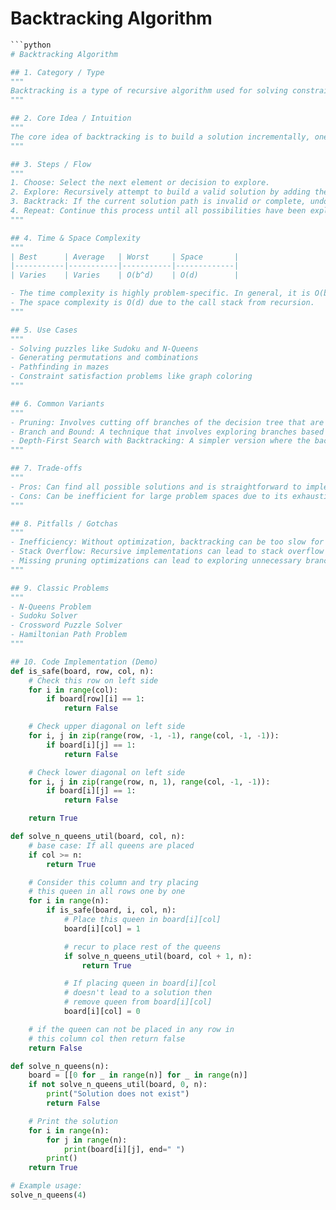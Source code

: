 # Backtracking Algorithm

```python
```python
# Backtracking Algorithm

## 1. Category / Type
"""
Backtracking is a type of recursive algorithm used for solving constraint satisfaction problems, combinatorial optimization problems, and other search problems. It belongs to the category of depth-first search algorithms.
"""

## 2. Core Idea / Intuition
"""
The core idea of backtracking is to build a solution incrementally, one piece at a time, and remove solutions that fail to satisfy the constraints of the problem as soon as they are identified. This approach is often described as "exploring the decision tree" where the algorithm explores branches and backtracks when a branch does not lead to a viable solution.
"""

## 3. Steps / Flow
"""
1. Choose: Select the next element or decision to explore.
2. Explore: Recursively attempt to build a valid solution by adding the chosen element.
3. Backtrack: If the current solution path is invalid or complete, undo the last step (backtrack) and try a different option.
4. Repeat: Continue this process until all possibilities have been explored or a valid solution is found.
"""

## 4. Time & Space Complexity
"""
| Best      | Average   | Worst     | Space       |
|-----------|-----------|-----------|-------------|
| Varies    | Varies    | O(b^d)    | O(d)        |

- The time complexity is highly problem-specific. In general, it is O(b^d), where 'b' is the branching factor (number of choices at each step), and 'd' is the depth of the decision tree.
- The space complexity is O(d) due to the call stack from recursion.
"""

## 5. Use Cases
"""
- Solving puzzles like Sudoku and N-Queens
- Generating permutations and combinations
- Pathfinding in mazes
- Constraint satisfaction problems like graph coloring
"""

## 6. Common Variants
"""
- Pruning: Involves cutting off branches of the decision tree that are unlikely to lead to a solution.
- Branch and Bound: A technique that involves exploring branches based on potential lower bounds for optimization problems.
- Depth-First Search with Backtracking: A simpler version where the backtrack is simply a return from a recursive call.
"""

## 7. Trade-offs
"""
- Pros: Can find all possible solutions and is straightforward to implement.
- Cons: Can be inefficient for large problem spaces due to its exhaustive nature. May require optimization techniques like pruning to improve efficiency.
"""

## 8. Pitfalls / Gotchas
"""
- Inefficiency: Without optimization, backtracking can be too slow for large problems.
- Stack Overflow: Recursive implementations can lead to stack overflow if the recursion depth is too high.
- Missing pruning optimizations can lead to exploring unnecessary branches.
"""

## 9. Classic Problems
"""
- N-Queens Problem
- Sudoku Solver
- Crossword Puzzle Solver
- Hamiltonian Path Problem
"""

## 10. Code Implementation (Demo)
def is_safe(board, row, col, n):
    # Check this row on left side
    for i in range(col):
        if board[row][i] == 1:
            return False

    # Check upper diagonal on left side
    for i, j in zip(range(row, -1, -1), range(col, -1, -1)):
        if board[i][j] == 1:
            return False

    # Check lower diagonal on left side
    for i, j in zip(range(row, n, 1), range(col, -1, -1)):
        if board[i][j] == 1:
            return False

    return True

def solve_n_queens_util(board, col, n):
    # base case: If all queens are placed
    if col >= n:
        return True

    # Consider this column and try placing
    # this queen in all rows one by one
    for i in range(n):
        if is_safe(board, i, col, n):
            # Place this queen in board[i][col]
            board[i][col] = 1

            # recur to place rest of the queens
            if solve_n_queens_util(board, col + 1, n):
                return True

            # If placing queen in board[i][col
            # doesn't lead to a solution then
            # remove queen from board[i][col]
            board[i][col] = 0

    # if the queen can not be placed in any row in
    # this column col then return false
    return False

def solve_n_queens(n):
    board = [[0 for _ in range(n)] for _ in range(n)]
    if not solve_n_queens_util(board, 0, n):
        print("Solution does not exist")
        return False

    # Print the solution
    for i in range(n):
        for j in range(n):
            print(board[i][j], end=" ")
        print()
    return True

# Example usage:
solve_n_queens(4)
```
```